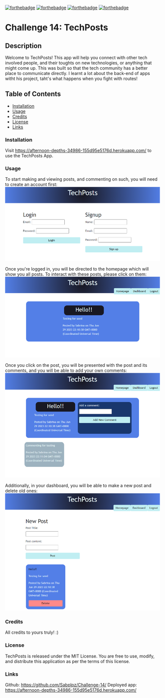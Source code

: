 [![forthebadge](https://forthebadge.com/images/badges/made-with-javascript.svg)](https://forthebadge.com) [![forthebadge](https://forthebadge.com/images/badges/uses-html.svg)](https://forthebadge.com) [![forthebadge](https://forthebadge.com/images/badges/powered-by-black-magic.svg)](https://forthebadge.com) [![forthebadge](https://forthebadge.com/images/badges/built-with-love.svg)](https://forthebadge.com)

# Challenge 14: TechPosts

## Description
Welcome to TechPosts! This app will help you connect with other tech involved people, and their toughts on new technologies, or anything that might come up. This was built so that the tech community has a better place to communicate directly. I learnt a lot about the back-end of apps witht his project, taht's what happens when you fight with routes!

## Table of Contents

- [Installation](#installation)
- [Usage](#usage)
- [Credits](#credits)
- [License](#license)
- [Links](#links)

### Installation

Visit https://afternoon-depths-34986-155d95e5176d.herokuapp.com/ to use the TechPosts App.

### Usage

To start making and viewing posts, and commenting on such, you will need to create an account first:
![image](assets/login.png)

Once you're logged in, you will be directed to the homepage which will show you all posts. To interact with these posts, please click on them:
![image](assets/homepage.png)

Once you click on the post, you will be presented with the post and its comments, and you will be able to add your own comments:
![image](assets/post.png)

Additionally, in your dashboard, you will be able to make a new post and delete old ones:
![image](assets/dashboard.png)

### Credits

All credits to yours truly! :)

### License

TechPosts is released under the MIT License. You are free to use, modify, and distribute this application as per the terms of this license.

### Links

Github: https://github.com/Sabplpz/Challenge-14/
Deployed app: https://afternoon-depths-34986-155d95e5176d.herokuapp.com/
